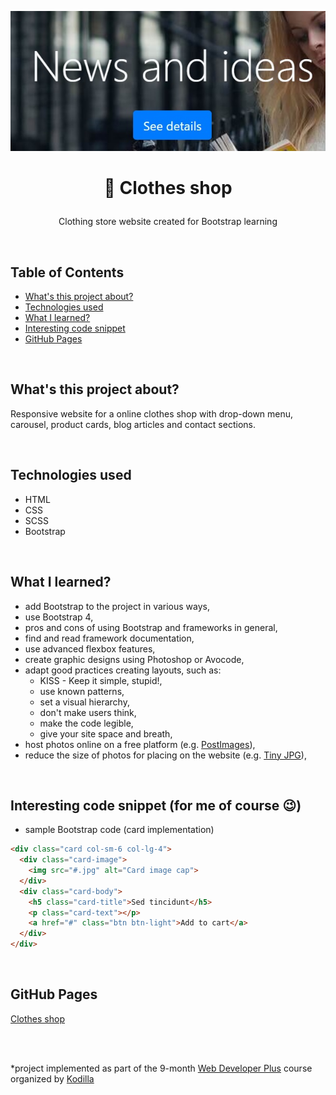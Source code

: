 <p align="center">
<a href="https://grzegorz-jodlowski.github.io/clothes-shop-bootstrap/"><img src="logo2.jpg" title="logo" alt=""></a>
</p>



# <p align="center">👗 Clothes shop</p>
<p align="center">Clothing store website created for Bootstrap learning</p>

</br>

## Table of Contents

- [What's this project about?](#about)
- [Technologies used](#technologies)
- [What I learned?](#what)
- [Interesting code snippet](#interesting)
- [GitHub Pages](#gitHub)

</br>

## <a name="about"></a>What's this project about?

Responsive website for a online clothes shop with drop-down menu, carousel, product cards, blog articles and contact sections.

</br>

## <a name="technologies"></a>Technologies used
- HTML
- CSS
- SCSS
- Bootstrap

</br>

## <a name="what"></a>What I learned?
- add Bootstrap to the project in various ways,
- use Bootstrap 4,
- pros and cons of using Bootstrap and frameworks in general,
- find and read framework documentation,
- use advanced flexbox features,
- create graphic designs using Photoshop or Avocode,
- adapt good practices creating layouts, such as:
   - KISS - Keep it simple, stupid!,
   - use known patterns,
   - set a visual hierarchy,
   - don't make users think,
   - make the code legible,
   - give your site space and breath,
- host photos online on a free platform (e.g. <a href="https://postimages.org">PostImages</a>),
- reduce the size of photos for placing on the website  (e.g. <a href="https://tinyjpg.com">Tiny JPG</a>),


</br>

## <a name="interesting"></a>Interesting code snippet (for me of course 😉)
- sample Bootstrap code (card implementation)

```html
<div class="card col-sm-6 col-lg-4">
  <div class="card-image">
    <img src="#.jpg" alt="Card image cap">
  </div>
  <div class="card-body">
    <h5 class="card-title">Sed tincidunt</h5>
    <p class="card-text"></p>
    <a href="#" class="btn btn-light">Add to cart</a>
  </div>
</div>
```

</br>

## <a name="gitHub"></a>GitHub Pages
<a href="https://grzegorz-jodlowski.github.io/clothes-shop-bootstrap/">Clothes shop</a>

</br>
</br>

  *project implemented as part of the 9-month [Web Developer Plus](https://kodilla.com/pl/bootcamp/webdeveloper/?type=wdp&editionId=309) course organized by [Kodilla](https://drive.google.com/file/d/1AZGDMtjhsHbrtXhRSIlRKKc3RCxQk6YY/view?usp=sharing)
